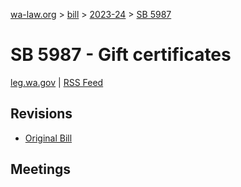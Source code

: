 [wa-law.org](/) > [bill](/bill/) > [2023-24](/bill/2023-24/) > [SB 5987](/bill/2023-24/sb/5987/)

# SB 5987 - Gift certificates
[leg.wa.gov](https://app.leg.wa.gov/billsummary?BillNumber=5987&Year=2023&Initiative=false) | [RSS Feed](./rss.xml)

## Revisions
* [Original Bill](1/)

## Meetings